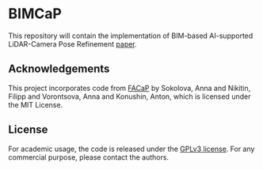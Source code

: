 # BIMCaP
This repository will contain the implementation of BIM-based AI-supported LiDAR-Camera Pose Refinement [paper](https://mediatum.ub.tum.de/node?id=1748534).


## Acknowledgements
This project incorporates code from [FACaP](https://github.com/SamsungLabs/FACaP) by Sokolova, Anna and Nikitin, Filipp and Vorontsova, Anna and Konushin, Anton, which is licensed under the MIT License.

## License
For academic usage, the code is released under the [GPLv3 license](https://www.gnu.org/licenses/gpl-3.0.en.html). For any commercial purpose, please contact the authors.
